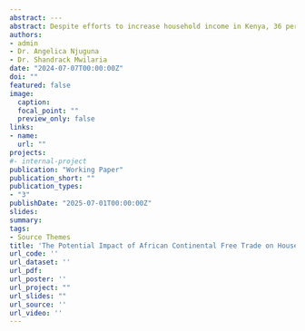 ```yaml
---
abstract: ---
abstract: Despite efforts to increase household income in Kenya, 36 percent of Kenyans lived in poverty in 2022, while the median household income has been declining since 2005. Kenya also faces a persistent challenge with income inequality, with the bottom 50 percent of the population capturing only 14 percent of total income in 2019. Although previous studies have examined the potential welfare effects of the African Continental Free Trade Area (AfCFTA), only a few studies have specifically addressed its impact on Kenya’s household income. The AfCFTA presents a significant opportunity for Kenya by providing access to a vast market valued at $ 3.4 trillion. This study investigates the potential impact of AfCFTA on household income in Kenya. The study uses a modified Global Trade Analysis Project (MyGTAP) model, which disaggregates the single private household in the standard GTAP model into 22 private households for a more granular analysis. The households are disaggregated into two urban areas of Nairobi and Mombasa, and six Agricultural Ecological Zones (AEZs). The study shows that AfCFTA will have heterogeneous impact on household income. First, in Nairobi and Mombasa, higher-income households will benefit disproportionately more than lower-income households. Second, the household income of urban households in AEZs is projected to increase more than that of their rural counterparts. Lastly, some households, such as those in the arid south, are expected to experience a decline in income. Overall, these findings highlight the potential of AfCFTA to increase household income. However,  AfCFTA is likely to income inequality in urban areas and between rural and urban households. Targeted government support and income redistribution policies will be vital in mitigating potential increase in income inequality.
authors:
- admin
- Dr. Angelica Njuguna
- Dr. Shandrack Mwilaria
date: "2024-07-07T00:00:00Z"
doi: ""
featured: false
image:
  caption: 
  focal_point: ""
  preview_only: false
links:
- name: 
  url: ""
projects:
#- internal-project
publication: "Working Paper"
publication_short: ""
publication_types: 
- "3"
publishDate: "2025-07-01T00:00:00Z"
slides: 
summary: 
tags: 
- Source Themes
title: 'The Potential Impact of African Continental Free Trade on Household income in Kenya.'
url_code: ''
url_dataset: ''
url_pdf: 
url_poster: ''
url_project: ""
url_slides: ""
url_source: ''
url_video: ''
---
```

